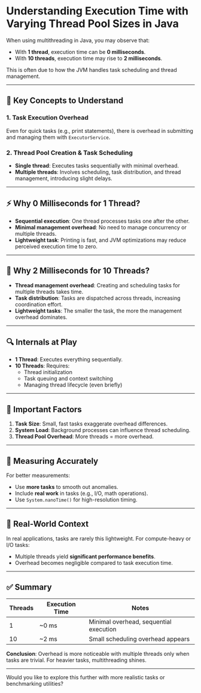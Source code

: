 
# Understanding Execution Time with Varying Thread Pool Sizes in Java

When using multithreading in Java, you may observe that:

- With **1 thread**, execution time can be **0 milliseconds**.
- With **10 threads**, execution time may rise to **2 milliseconds**.

This is often due to how the JVM handles task scheduling and thread management.

---

## 🧠 Key Concepts to Understand

### 1. Task Execution Overhead
Even for quick tasks (e.g., print statements), there is overhead in submitting and managing them with `ExecutorService`.

### 2. Thread Pool Creation & Task Scheduling
- **Single thread**: Executes tasks sequentially with minimal overhead.
- **Multiple threads**: Involves scheduling, task distribution, and thread management, introducing slight delays.

---

## ⚡ Why 0 Milliseconds for 1 Thread?

- **Sequential execution**: One thread processes tasks one after the other.
- **Minimal management overhead**: No need to manage concurrency or multiple threads.
- **Lightweight task**: Printing is fast, and JVM optimizations may reduce perceived execution time to zero.

---

## 🧵 Why 2 Milliseconds for 10 Threads?

- **Thread management overhead**: Creating and scheduling tasks for multiple threads takes time.
- **Task distribution**: Tasks are dispatched across threads, increasing coordination effort.
- **Lightweight tasks**: The smaller the task, the more the management overhead dominates.

---

## 🔍 Internals at Play

- **1 Thread**: Executes everything sequentially.
- **10 Threads**: Requires:
  - Thread initialization
  - Task queuing and context switching
  - Managing thread lifecycle (even briefly)

---

## 🧪 Important Factors

1. **Task Size**: Small, fast tasks exaggerate overhead differences.
2. **System Load**: Background processes can influence thread scheduling.
3. **Thread Pool Overhead**: More threads = more overhead.

---

## 🔧 Measuring Accurately

For better measurements:

- Use **more tasks** to smooth out anomalies.
- Include **real work** in tasks (e.g., I/O, math operations).
- Use `System.nanoTime()` for high-resolution timing.

---

## 🧠 Real-World Context

In real applications, tasks are rarely this lightweight. For compute-heavy or I/O tasks:

- Multiple threads yield **significant performance benefits**.
- Overhead becomes negligible compared to task execution time.

---

## ✅ Summary

| Threads | Execution Time | Notes |
|---------|----------------|-------|
| 1       | ~0 ms          | Minimal overhead, sequential execution |
| 10      | ~2 ms          | Small scheduling overhead appears |

**Conclusion**: Overhead is more noticeable with multiple threads only when tasks are trivial. For heavier tasks, multithreading shines.

---

Would you like to explore this further with more realistic tasks or benchmarking utilities?
